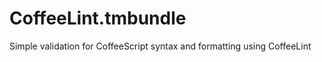 CoffeeLint.tmbundle
===================

Simple validation for CoffeeScript syntax and formatting using CoffeeLint